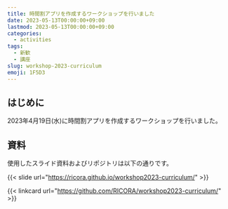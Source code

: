 ```yaml
---
title: 時間割アプリを作成するワークショップを行いました
date: 2023-05-13T00:00:00+09:00
lastmod: 2023-05-13T00:00:00+09:00
categories:
  - activities
tags:
  - 新歓
  - 講座
slug: workshop-2023-curriculum
emoji: 1F5D3
---
```


## はじめに

2023年4月19日(水)に時間割アプリを作成するワークショップを行いました。

## 資料

使用したスライド資料およびリポジトリは以下の通りです。

{{< slide url="https://ricora.github.io/workshop2023-curriculum/" >}}

{{< linkcard url="https://github.com/RICORA/workshop2023-curriculum/" >}}
